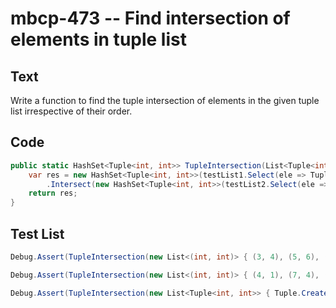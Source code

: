 # mbcp-473 -- Find intersection of elements in tuple list

## Text

Write a function to find the tuple intersection of elements in the given tuple list irrespective of their order.

## Code

```csharp
public static HashSet<Tuple<int, int>> TupleIntersection(List<Tuple<int, int>> testList1, List<Tuple<int, int>> testList2) {
    var res = new HashSet<Tuple<int, int>>(testList1.Select(ele => Tuple.Create(Math.Min(ele.Item1, ele.Item2), Math.Max(ele.Item1, ele.Item2))))
        .Intersect(new HashSet<Tuple<int, int>>(testList2.Select(ele => Tuple.Create(Math.Min(ele.Item1, ele.Item2), Math.Max(ele.Item1, ele.Item2)))));
    return res;
}
```

## Test List

```csharp
Debug.Assert(TupleIntersection(new List<(int, int)> { (3, 4), (5, 6), (9, 10), (4, 5) }, new List<(int, int)> { (5, 4), (3, 4), (6, 5), (9, 11) }).SetEquals(new HashSet<(int, int)> { (4, 5), (3, 4), (5, 6) }));
```

```csharp
Debug.Assert(TupleIntersection(new List<(int, int)> { (4, 1), (7, 4), (11, 13), (17, 14) }, new List<(int, int)> { (1, 4), (7, 4), (16, 12), (10, 13) }).SetEquals(new HashSet<(int, int)> { (4, 7), (1, 4) }));
```

```csharp
Debug.Assert(TupleIntersection(new List<Tuple<int, int>> { Tuple.Create(2, 1), Tuple.Create(3, 2), Tuple.Create(1, 3), Tuple.Create(1, 4) }, new List<Tuple<int, int>> { Tuple.Create(11, 2), Tuple.Create(2, 3), Tuple.Create(6, 2), Tuple.Create(1, 3) }).SetEquals(new HashSet<Tuple<int, int>> { Tuple.Create(1, 3), Tuple.Create(2, 3) }));
```
